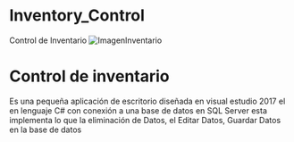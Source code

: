 # Inventory_Control
Control de Inventario
![ImagenInventario](https://user-images.githubusercontent.com/43627087/54093052-006ffb80-4359-11e9-94a5-9d9549f5ad7a.png)

# Control de inventario
Es una pequeña aplicación de escritorio diseñada en visual estudio 2017 el en lenguaje C# con conexión a una base de datos en SQL Server esta implementa lo que la eliminación de Datos, el Editar Datos, Guardar Datos en la base de datos 
